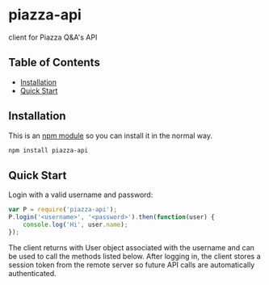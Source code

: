 # piazza-api

client for Piazza Q&A's API

## Table of Contents

- [Installation](#installation)
- [Quick Start](#quickstart)

## Installation

This is an [npm module](https://www.npmjs.com/package/piazza-api) so you can install it in the normal way.
```sh
npm install piazza-api
```

## Quick Start

Login with a valid username and password:
```js
var P = require('piazza-api');
P.login('<username>', '<password>').then(function(user) {
    console.log('Hi', user.name);
});
```
The client returns with User object associated with the username and can be used to call the methods listed below. After logging in, the client stores a session token from the remote server so future API calls are automatically authenticated.